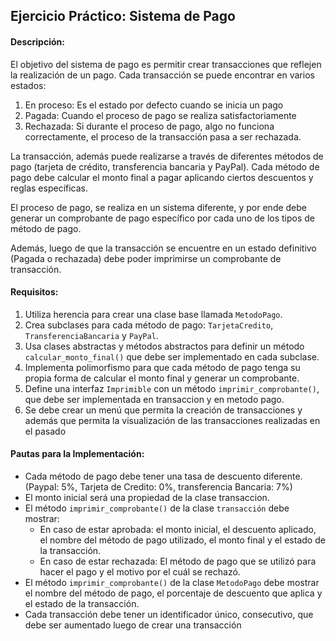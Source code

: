 ## Ejercicio Práctico: Sistema de Pago


#### Descripción:

El objetivo del sistema de pago es permitir crear transacciones que reflejen la realización de un pago. Cada transacción se puede encontrar en varios estados:
1. En proceso: Es el estado por defecto cuando se inicia un pago
2. Pagada: Cuando el proceso de pago se realiza satisfactoriamente
3. Rechazada: Si durante el proceso de pago, algo no funciona correctamente, el proceso de la transacción pasa a ser rechazada.

La transacción, además puede realizarse a través de diferentes métodos de pago (tarjeta de crédito, transferencia bancaria y PayPal). Cada método de pago debe calcular el monto final a pagar aplicando ciertos descuentos y reglas específicas.

El proceso de pago, se realiza en un sistema diferente, y por ende debe generar un comprobante de pago específico por cada uno de los tipos de método de pago.

Además, luego de que la transacción se encuentre en un estado definitivo (Pagada o rechazada) debe poder imprimirse un comprobante de transacción.

#### Requisitos:
1. Utiliza herencia para crear una clase base llamada `MetodoPago`.
2. Crea subclases para cada método de pago: `TarjetaCredito`, `TransferenciaBancaria` y `PayPal`.
3. Usa clases abstractas y métodos abstractos para definir un método `calcular_monto_final()` que debe ser implementado en cada subclase.
4. Implementa polimorfismo para que cada método de pago tenga su propia forma de calcular el monto final y generar un comprobante.
5. Define una interfaz `Imprimible` con un método `imprimir_comprobante()`, que debe ser implementada en transaccion y en metodo pago.
6. Se debe crear un menú que permita la creación de transacciones y además que permita la visualización de las transacciones realizadas en el pasado

#### Pautas para la Implementación:
- Cada método de pago debe tener una tasa de descuento diferente. (Paypal: 5%, Tarjeta de Credito: 0%, transferencia Bancaria: 7%)
- El monto inicial será una propiedad de la clase transaccion.
- El método `imprimir_comprobante()` de la clase `transacción` debe mostrar: 
  - En caso de estar aprobada: el monto inicial, el descuento aplicado, el nombre del método de pago utilizado, el monto final y el estado de la transacción.
  - En caso de estar rechazada: El método de pago que se utilizó para hacer el pago y el motivo por el cuál se rechazó. 
- El método `imprimir_comprobante()` de la clase `MetodoPago` debe mostrar el nombre del método de pago, el porcentaje de descuento que aplica y el estado de la transacción.
- Cada transacción debe tener un identificador único, consecutivo, que debe ser aumentado luego de crear una transacción
